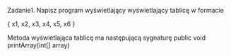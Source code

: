 Zadanie1. Napisz program wyświetlający wyświetlający tablicę w formacie

{ x1, x2, x3, x4, x5, x6 }

Metoda wyświetlająca tablicę ma następującą sygnaturę
public void printArray(int[] array)